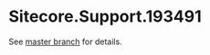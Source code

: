 # Sitecore.Support.193491

See [master branch](https://github.com/sitecoresupport/Sitecore.Support.193491) for details.